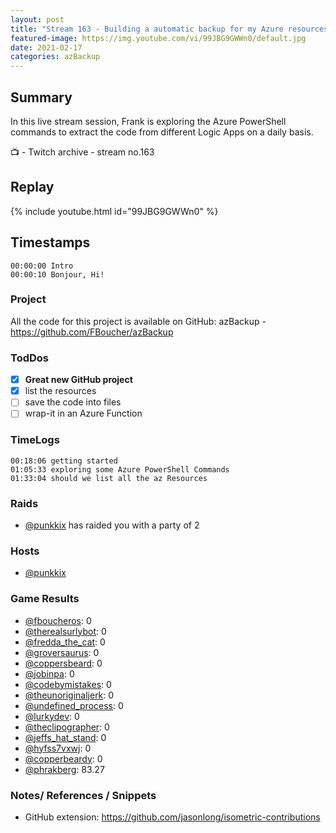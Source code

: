 ```yaml
---
layout: post
title: "Stream 163 - Building a automatic backup for my Azure resources"
featured-image: https://img.youtube.com/vi/99JBG9GWWn0/default.jpg
date: 2021-02-17
categories: azBackup
---
```


## Summary

In this live stream session, Frank is exploring the Azure PowerShell commands to extract the code from different Logic Apps on a daily basis.

📺 - Twitch archive - stream no.163

## Replay

{% include youtube.html id="99JBG9GWWn0" %}
<br/><!--more-->


## Timestamps

    00:00:00 Intro
    00:00:10 Bonjour, Hi!



### Project

All the code for this project is available on GitHub: azBackup - https://github.com/FBoucher/azBackup

### TodDos

- [X] **Great new GitHub project**
- [X] list the resources
- [ ] save the code into files
- [ ] wrap-it in an Azure Function

### TimeLogs

    00:18:06 getting started
    01:05:33 exploring some Azure PowerShell Commands
    01:33:04 should we list all the az Resources

### Raids

- [@punkkix](https://www.twitch.tv/punkkix) has raided you with a party of 2

### Hosts

- [@punkkix](https://www.twitch.tv/punkkix)

### Game Results

- [@fboucheros](https://www.twitch.tv/fboucheros): 0
- [@therealsurlybot](https://www.twitch.tv/therealsurlybot): 0
- [@fredda_the_cat](https://www.twitch.tv/fredda_the_cat): 0
- [@groversaurus](https://www.twitch.tv/groversaurus): 0
- [@coppersbeard](https://www.twitch.tv/coppersbeard): 0
- [@jobinpa](https://www.twitch.tv/jobinpa): 0
- [@codebymistakes](https://www.twitch.tv/codebymistakes): 0
- [@theunoriginaljerk](https://www.twitch.tv/theunoriginaljerk): 0
- [@undefined_process](https://www.twitch.tv/undefined_process): 0
- [@lurkydev](https://www.twitch.tv/lurkydev): 0
- [@theclipographer](https://www.twitch.tv/theclipographer): 0
- [@jeffs_hat_stand](https://www.twitch.tv/jeffs_hat_stand): 0
- [@hyfss7vxwj](https://www.twitch.tv/hyfss7vxwj): 0
- [@copperbeardy](https://www.twitch.tv/copperbeardy): 0
- [@phrakberg](https://www.twitch.tv/phrakberg): 83.27

### Notes/ References / Snippets

- GitHub extension: https://github.com/jasonlong/isometric-contributions
